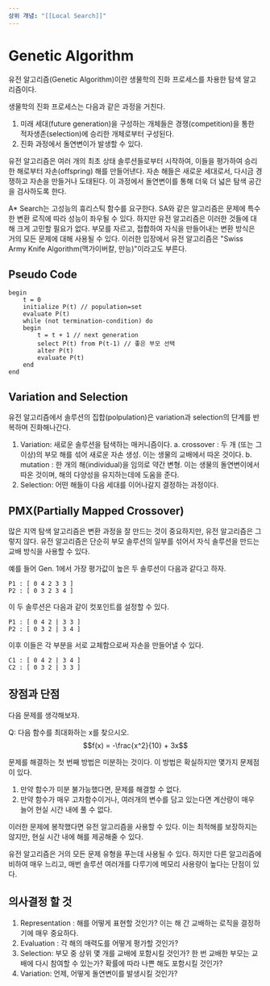 ```yaml
---
상위 개념: "[[Local Search]]"
---
```

# Genetic Algorithm
유전 알고리즘(Genetic Algorithm)이란 생물학의 진화 프로세스를 차용한 탐색 알고리즘이다.

생물학의 진화 프로세스는 다음과 같은 과정을 거친다.

1. 미래 세대(future generation)을 구성하는 개체들은 경쟁(competition)을 통한 적자생존(selection)에 승리한 개체로부터 구성된다.
2. 진화 과정에서 돌연변이가 발생할 수 있다.

유전 알고리즘은 여러 개의 최초 상태 솔루션들로부터 시작하여, 이들을 평가하여 승리한 해로부터 자손(offspring) 해를 만들어낸다. 자손 해들은 새로운 세대로서, 다시금 경쟁하고 자손을 만들거나 도태된다. 이 과정에서 돌연변이를 통해 더욱 더 넓은 탐색 공간을 검사하도록 한다.

A* Search는 고성능의 휴리스틱 함수를 요구한다. SA와 같은 알고리즘은 문제에 특수한 변환 로직에 따라 성능이 좌우될 수 있다. 하지만 유전 알고리즘은 이러한 것들에 대해 크게 고민할 필요가 없다. 부모를 자르고, 접합하여 자식을 만들어내는 변환 방식은 거의 모든 문제에 대해 사용될 수 있다. 이러한 입장에서 유전 알고리즘은 "Swiss Army Knife Algorithm(맥가이버칼, 만능)"이라고도 부른다.

## Pseudo Code
```
begin 
	t = 0
	initialize P(t) // population=set
	evaluate P(t)
	while (not termination-condition) do 
	begin
		t = t + 1 // next generation
		select P(t) from P(t-1) // 좋은 부모 선택
		alter P(t)
		evaluate P(t)
	end
end
```

## Variation and Selection
유전 알고리즘에서 솔루션의 집합(polpulation)은 variation과 selection의 단계를 반복하며 진화해나간다.

1. Variation: 새로운 솔루션을 탐색하는 매커니즘이다. 
	a. crossover : 두 개 (또는 그 이상)의 부모 해를 섞어 새로운 자손 생성. 이는 생물의 교배에서 따온 것이다.
	b. mutation : 한 개의 해(individual)을 임의로 약간 변형. 이는 생물의 돌연변이에서 따온 것이며, 해의 다양성을 유지하는데에 도움을 준다.
2. Selection: 어떤 해들이 다음 세대를 이어나갈지 결정하는 과정이다.


## PMX(Partially Mapped Crossover)
많은 지역 탐색 알고리즘은 변환 과정을 잘 만드는 것이 중요하지만, 유전 알고리즘은 그렇지 않다. 유전 알고리즘은 단순히 부모 솔루션의 일부를 섞어서 자식 솔루션을 만드는 교배 방식을 사용할 수 있다.

예를 들어 Gen. 1에서 가장 평가값이 높은 두 솔루션이 다음과 같다고 하자.

	P1 : [ 0 4 2 3 3 ]
	P2 : [ 0 3 2 3 4 ]

이 두 솔루션은 다음과 같이 컷포인트를 설정할 수 있다.

	P1 : [ 0 4 2 | 3 3 ]
	P2 : [ 0 3 2 | 3 4 ]

이후 이들은 각 부분을 서로 교체함으로써 자손을 만들어낼 수 있다.

	C1 : [ 0 4 2 | 3 4 ]
	C2 : [ 0 3 2 | 3 3 ]


## 장점과 단점
다음 문제를 생각해보자.

Q: 다음 함수를 최대화하는 x를 찾으시오.
$$f(x) = -\frac{x^2}{10} + 3x$$


문제를 해결하는 첫 번째 방법은 미분하는 것이다. 이 방법은 확실하지만 몇가지 문제점이 있다.

1. 만약 함수가 미분 불가능했다면, 문제를 해결할 수 없다.
2. 만약 함수가 매우 고차함수이거나, 여러개의 변수를 담고 있는다면 계산량이 매우 늘어 현실 시간 내에 풀 수 없다.

이러한 문제에 봉착했다면 유전 알고리즘을 사용할 수 있다. 이는 최적해를 보장하지는 않지만, 현실 시간 내에 해를 제공해줄 수 있다.

유전 알고리즘은 거의 모든 문제 유형을 푸는데 사용될 수 있다. 하지만 다른 알고리즘에 비하여 매우 느리고, 매번 솔루션 여러개를 다루기에 메모리 사용량이 높다는 단점이 있다.

## 의사결정 할 것

1. Representation : 해를 어떻게 표현할 것인가? 이는 해 간 교배하는 로직을 결정하기에 매우 중요하다.
2. Evaluation : 각 해의 매력도를 어떻게 평가할 것인가?
3. Selection: 부모 중 상위 몇 개를 교배에 포함시킬 것인가? 한 번 교배한 부모는 교배에 다시 참여할 수 있는가? 확률에 따라 나쁜 해도 포함시킬 것인가?
4. Variation: 언제, 어떻게 돌연변이를 발생시킬 것인가?